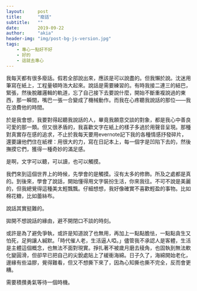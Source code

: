 ```yaml
---
layout:     post
title:      "廢話"
subtitle:   ""
date:       2019-09-22
author:     "akia"
header-img: "img/post-bg-js-version.jpg"
tags:
    - 專心一點好不好
    - 好的
    - 這就去專心
---
```

我每天都有很多廢話。假若全部說出來，應該是可以說盡的。但我懶於說。沈迷用筆寫在紙上，工程量頓時浩大起來。說話是需要練習的。有時我接二連三的結巴，緊張，然後脫離邏輯的軌道，忘了自己接下去要說什麼，開始不斷重複說過的東西，那一瞬間，嘴巴一張一合變成了機械動作。而我在心疼聽我說話的那位——我在浪費他的時間。

於是我會想，我要對得起聽我說話的人，畢竟我願意交談的對象，都是我心中善良可愛的那一類。但又很矛盾的，我喜歡文字在紙上的樣子多過於用聲音呈現。那種對真實存在感的追求，不止於我每天要用evernote記下我的各種情感抒發碎片，還要讓他們住在紙裡：用很大的力，寫在日記本上，每一個字是凹陷下去的，然後撫摸它們，獲得一種奇妙的滿足感。

是啊，文字可以聽，可以讀，也可以觸摸。

我們來到這個世界上的時候，先學會的是觸摸。沒有太多的修飾。所及之處都是真的。到後來，學會了說話，開始懂得用文字裝扮生活，你來我往。不可不說是美麗的，但我總覺得這種美太輕飄飄。仔細想想，我好像確實不喜歡輕盈的事物。比如棉花糖，比如蕾絲布。

說話其實挺難的。

拋開不想說話的緣由，避不開閉口不談的時刻。

或許是為了避免爭執，或許是知道說了也無用，再加上一點點膽怯，一點點貪生又怕死，足夠讓人緘默。「時代催人老，生活逼人啞。」儘管我不承認人是客體，生活是主體這個概念，也無法不面對現實。掙扎著不被歲月磨去稜角，也固執到無法軟化變圓滑，但卻早已把自己的尖銳處貼上了緩衝海綿。日子久了，海綿開始老化，邊緣有些溢膠，覺得難看，但又不想撕下來了，因為心知撕也撕不完全，反而會更糟。

需要積攢勇氣等待一個時機。